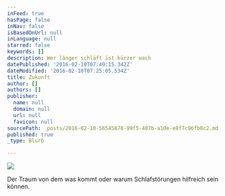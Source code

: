 ```yaml
---
inFeed: true
hasPage: false
inNav: false
isBasedOnUrl: null
inLanguage: null
starred: false
keywords: []
description: Wer länger schläft ist kürzer wach
datePublished: '2016-02-10T07:49:15.342Z'
dateModified: '2016-02-10T07:25:05.534Z'
title: Zukunft
author: []
authors: []
publisher:
  name: null
  domain: null
  url: null
  favicon: null
sourcePath: _posts/2016-02-10-56545878-99f5-487b-a10e-e8f7c96fb0c2.md
published: true
_type: Blurb

---
```

![](https://the-grid-user-content.s3-us-west-2.amazonaws.com/86c057d7-2131-462f-be1e-607eabe2bbc8.jpg)

Der Traum von dem was kommt oder warum Schlafstörungen hilfreich sein können.